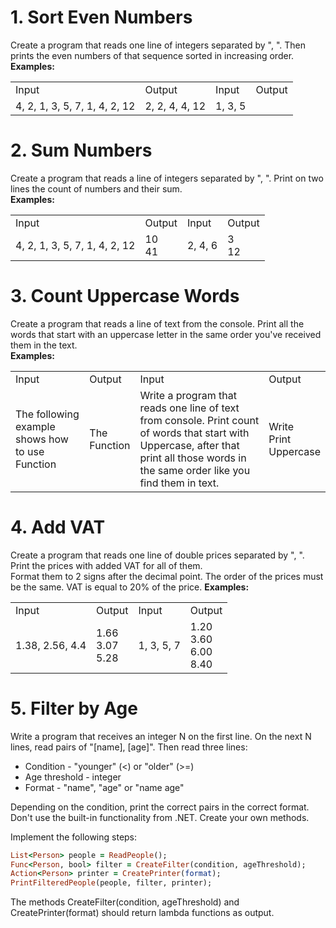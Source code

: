 # 1. Sort Even Numbers
Create a program that reads one line of integers separated by ", ". Then prints the even numbers of that sequence sorted in increasing order.<br/>
**Examples:**
<table >
	<tbody>
		<tr>
			<td>Input </td>
			<td>Output </td>
			<td>Input </td>
			<td>Output </td>
		</tr>
		<tr>
			<td>4, 2, 1, 3, 5, 7, 1, 4, 2, 12 </td>
			<td>2, 2, 4, 4, 12 </td>
			<td>1, 3, 5 </td>
			<td> </td>
		</tr>
	</tbody>
</table>

# 2. Sum Numbers
Create a program that reads a line of integers separated by ", ". Print on two lines the count of numbers and their sum.<br/>
**Examples:**
<table >
	<tbody>
		<tr>
			<td>Input </td>
			<td>Output </td>
			<td>Input </td>
			<td>Output </td>
		</tr>
		<tr>
			<td>4, 2, 1, 3, 5, 7, 1, 4, 2, 12 </td>
			<td>10<br/>41 </td>
			<td>2, 4, 6 </td>
			<td>3<br/>12 </td>
		</tr>
	</tbody>
</table>

# 3. Count Uppercase Words
Create a program that reads a line of text from the console. Print all the words that start with an uppercase letter in the same order you've 
received them in the text.<br/>
**Examples:**
<table >
	<tbody>
		<tr>
			<td>Input </td>
			<td>Output </td>
			<td>Input </td>
			<td>Output </td>
		</tr>
		<tr>
			<td>The following example shows how to use Function </td>
			<td>The<br/>Function </td>
			<td>Write a program that reads one line of text from console. Print count of words that start with Uppercase, after that print all those words in<br/>
the same order like you find them in text.</td>
			<td>Write<br/>Print<br/>Uppercase </td>
		</tr>
	</tbody>
</table>

# 4. Add VAT
Create a program that reads one line of double prices separated by ", ". Print the prices with added VAT for all of them. <br/>
Format them to 2 signs after the decimal point. The order of the prices must be the same. VAT is equal to 20% of the price.
**Examples:**
<table >
	<tbody>
		<tr>
			<td>Input </td>
			<td>Output </td>
			<td>Input </td>
			<td>Output </td>
		</tr>
		<tr>
			<td>1.38, 2.56, 4.4 </td>
			<td>1.66<br/>3.07<br/>5.28 </td>
			<td>1, 3, 5, 7</td>
			<td>1.20<br/> 3.60<br/> 6.00<br/> 8.40 </td>
		</tr>
	</tbody>
</table>

# 5. Filter by Age
Write a program that receives an integer N on the first line. On the next N lines, read pairs of "[name], [age]". Then read three lines:
- Condition - "younger" (<) or "older" (>=)
- Age threshold - integer
- Format - "name", "age" or "name age"

Depending on the condition, print the correct pairs in the correct format. Don't use the built-in functionality from .NET. Create your own methods.

Implement the following steps:
```ruby
List<Person> people = ReadPeople();
Func<Person, bool> filter = CreateFilter(condition, ageThreshold);
Action<Person> printer = CreatePrinter(format); 
PrintFilteredPeople(people, filter, printer);
```
The methods CreateFilter(condition, ageThreshold) and CreatePrinter(format) should return lambda functions as output.
